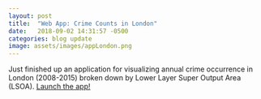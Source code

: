 ```yaml
---
layout: post
title:  "Web App: Crime Counts in London"
date:   2018-09-02 14:31:57 -0500
categories: blog update
image: assets/images/appLondon.png
---
```

Just finished up an application for visualizing annual crime occurrence in London (2008-2015) broken down by Lower Layer Super Output Area (LSOA). <a href="https://tinyurl.com/ybhssc47">Launch the app!</a>
